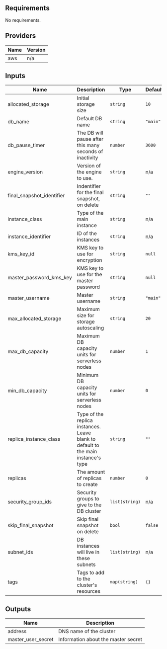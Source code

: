 ## Requirements

No requirements.

## Providers

| Name | Version |
|------|---------|
| aws | n/a |

## Inputs

| Name | Description | Type | Default | Required |
|------|-------------|------|---------|:--------:|
| allocated\_storage | Initial storage size | `string` | `10` | no |
| db\_name | Default DB name | `string` | `"main"` | no |
| db\_pause\_timer | The DB will pause after this many seconds of inactivity | `number` | `3600` | no |
| engine\_version | Version of the engine to use. | `string` | n/a | yes |
| final\_snapshot\_identifier | Indentifier for the final snapshot, on delete | `string` | `""` | no |
| instance\_class | Type of the main instance | `string` | n/a | yes |
| instance\_identifier | ID of the instances | `string` | n/a | yes |
| kms\_key\_id | KMS key to use for encryption | `string` | `null` | no |
| master\_password\_kms\_key | KMS key to use for the master password | `string` | `null` | no |
| master\_username | Master username | `string` | `"main"` | no |
| max\_allocated\_storage | Maximum size for storage autoscaling | `string` | `20` | no |
| max\_db\_capacity | Maximum DB capacity units for serverless nodes | `number` | `1` | no |
| min\_db\_capacity | Minimum DB capacity units for serverless nodes | `number` | `0` | no |
| replica\_instance\_class | Type of the replica instances. Leave blank to default to the main instance's type | `string` | `""` | no |
| replicas | The amount of replicas to create | `number` | `0` | no |
| security\_group\_ids | Security groups to give to the DB cluster | `list(string)` | n/a | yes |
| skip\_final\_snapshot | Skip final snapshot on delete | `bool` | `false` | no |
| subnet\_ids | DB instances will live in these subnets | `list(string)` | n/a | yes |
| tags | Tags to add to the cluster's resources | `map(string)` | `{}` | no |

## Outputs

| Name | Description |
|------|-------------|
| address | DNS name of the cluster |
| master\_user\_secret | Information about the master secret |

